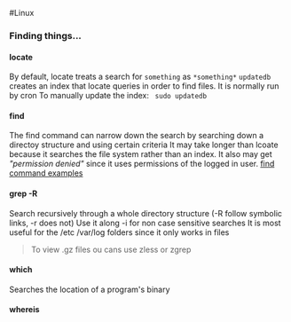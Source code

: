 #Linux 
### Finding things...
#### locate
By default, locate treats a search for `something` as `*something*`
`updatedb` creates an index that locate queries in order to find files. It is normally run by cron
To manually update the index: ` sudo updatedb`

#### find
The find command can narrow down the search by searching down a directoy structure and using certain criteria
It may take longer than lcoate because it searches the file system rather than an index. It also may get *"permission denied"* since it uses permissions of the logged in user.
[find command examples](https://www.linuxtechi.com/find-command-examples-in-linux/)

#### grep -R
Search recursively through a whole directory structure
(-R follow symbolic links, -r does not)
Use it along -i for non case sensitive searches
It is most useful for the /etc /var/log folders since it only works in files

>To view .gz files ou cans use zless or zgrep

#### which
Searches the location of a program's binary

#### whereis